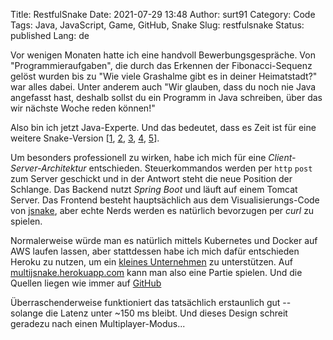 Title: RestfulSnake
Date: 2021-07-29 13:48
Author: surt91
Category: Code
Tags: Java, JavaScript, Game, GitHub, Snake
Slug: restfulsnake
Status: published
Lang: de

Vor wenigen Monaten hatte ich eine handvoll Bewerbungsgespräche. Von "Programmieraufgaben",
die durch das Erkennen der Fibonacci-Sequenz gelöst wurden bis zu "Wie viele Grashalme
gibt es in deiner Heimatstadt?" war alles dabei. Unter anderem auch "Wir glauben,
dass du noch nie Java angefasst hast, deshalb sollst du ein Programm in Java schreiben,
über das wir nächste Woche reden können!"

Also bin ich jetzt Java-Experte. Und das bedeutet, dass es Zeit ist für eine weitere
Snake-Version [[1]({filename}/snake.md), [2]({filename}/pysnake.md), [3]({filename}/msnake.md), [4]({filename}/rsnake.md), [5]({filename}/jsnake.md)].

Um besonders professionell zu wirken, habe ich mich für eine *Client-Server-Architektur*
entschieden. Steuerkommandos werden per `http` `post` zum Server geschickt und in der Antwort
steht die neue Position der Schlange.
Das Backend nutzt *Spring Boot* und läuft auf einem Tomcat Server. Das
Frontend besteht hauptsächlich aus dem Visualisierungs-Code von [jsnake]({filename}/jsnake.md),
aber echte Nerds werden es natürlich bevorzugen per *curl* zu spielen.

Normalerweise würde man es natürlich mittels Kubernetes und Docker auf AWS laufen lassen, aber
stattdessen habe ich mich dafür entschieden Heroku zu nutzen, um ein
[kleines Unternehmen](https://en.wikipedia.org/wiki/Salesforce) zu unterstützen.
Auf [multijsnake.herokuapp.com](https://multijsnake.herokuapp.com/) kann man also eine Partie
spielen. Und die Quellen liegen wie immer auf [GitHub](https://github.com/surt91/multiJSnake/tree/RestfulSnake)

Überraschenderweise funktioniert das tatsächlich erstaunlich gut -- solange die Latenz unter ~150 ms bleibt.
Und dieses Design schreit geradezu nach einen Multiplayer-Modus...
